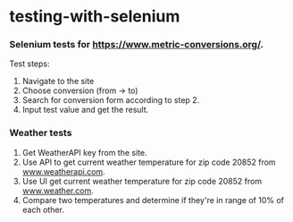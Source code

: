 # testing-with-selenium

### Selenium tests for https://www.metric-conversions.org/.

Test steps:

1. Navigate to the site
2. Choose conversion (from -> to)
3. Search for conversion form according to step 2.
4. Input test value and get the result.


### Weather tests

1. Get WeatherAPI key from the site.
2. Use API to get current weather temperature for zip code 20852 from www.weatherapi.com.
3. Use UI get current weather temperature for zip code 20852 from www.weather.com.
4. Compare two temperatures and determine if they're in range of 10% of each other.